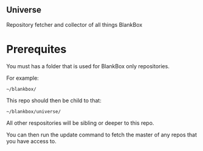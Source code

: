 ## Universe
Repository fetcher and collector of all things BlankBox

# Prerequites

You must has a folder that is used for BlankBox only repositories.

For example:

```~/blankbox/```

This repo should then be child to that:

```~/blankbox/universe/```


All other respositories will be sibling or deeper to this repo.

You can then run the update command to fetch the master of any repos that you have access to.
